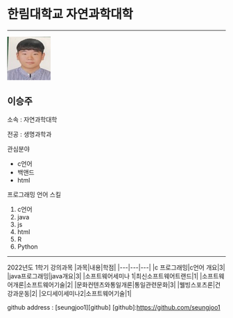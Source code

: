 # 한림대학교 자연과학대학
---
![이력서사진](lee.jpeg)

이승주
---

소속 : 자연과학대학



전공 : 생명과학과

관심분야
* c언어
* 백앤드
* html

프로그래밍 언어 스킬
1. c언어
2. java
3. js
4. html
5. R
6. Python

------------

2022년도 1학기 강의과목
|과목|내용|학점|
|---|---|---|
|c 프로그래밍|c언어 개요|3|
|java프로그래밍|java개요|3|
|소프트웨어세미나 1|최신소프트웨어트랜드|1|
|소프트웨어개론|소프트웨어기술|2|
|문화컨텐츠와통일개론|통일관련문화|3|
|웰빙스포츠론|건강과운동|2|
|오디세이세미나2|소프트웨어기술|1|

github address : [seungjoo1][github]
[github]:https://github.com/seungjoo1
